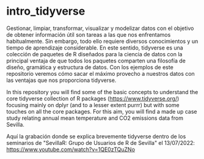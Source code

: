 # intro_tidyverse
Gestionar, limpiar, transformar, visualizar y modelizar datos con el objetivo de obtener información útil son tareas a las que nos enfrentamos habitualmente. Sin embargo, todo ello requiere diversos conocimientos y un tiempo de aprendizaje considerable. En este sentido, tidyverse es una colección de paquetes de R diseñados para la ciencia de datos con la principal ventaja de que todos los paquetes comparten una filosofía de diseño, gramática y estructura de datos. Con los ejemplos de este repositorio veremos cómo sacar el máximo provecho a nuestros datos con las ventajas que nos proporciona tidyverse.

In this repository you will find some of the basic concepts to understand the core tidyverse collection of R packages (https://www.tidyverse.org/) focusing mainly on dplyr (and to a lesser extent purrr) but with some touches on all the core packages. For this aim, you will find a made up case study relating annual mean temperature and CO2 emissions data from Sevilla.

Aquí la grabación donde se explica brevemente tidyverse dentro de los seminarios de "SevillaR: Grupo de Usuarios de R de Sevilla" el 13/07/2022: https://www.youtube.com/watch?v=1QE0zTQuZNo
